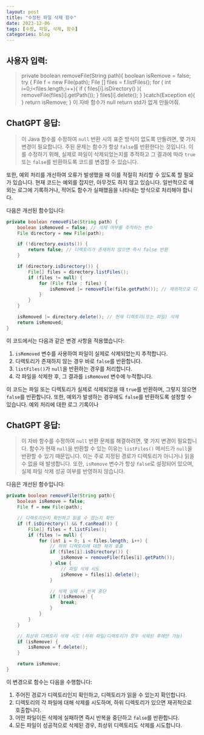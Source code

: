 ```yaml
---
layout: post
title: "수정된 파일 삭제 함수"
date: 2023-12-06
tags: [수정, 파일, 삭제, 함수]
categories: blog
---
```


## 사용자 입력:
> 	private boolean removeFile(String path){
		boolean isRemove = false;
		try {
			File f = new File(path);
			File [] files = f.listFiles();
			for ( int i=0;i<files.length;i++){
				if ( files[i].isDirectory() ){
					removeFile(files[i].getPath());
				}
				files[i].delete();
			}
		}catch(Exception e){
		}
		return isRemove;
	}  이 자바 함수가 null return std가 없게 만들어줘.

## ChatGPT 응답:
> 이 Java 함수를 수정하여 `null` 반환 시의 표준 방식이 없도록 만들려면, 몇 가지 변경이 필요합니다. 주된 문제는 함수가 항상 `false`를 반환한다는 것입니다. 이를 수정하기 위해, 실제로 파일이 삭제되었는지를 추적하고 그 결과에 따라 `true` 또는 `false`를 반환하도록 코드를 변경할 수 있습니다.

또한, 예외 처리를 개선하여 오류가 발생했을 때 이를 적절히 처리할 수 있도록 할 필요가 있습니다. 현재 코드는 예외를 잡지만, 아무것도 하지 않고 있습니다. 일반적으로 예외는 로그에 기록하거나, 적어도 함수가 실패했음을 나타내는 방식으로 처리해야 합니다.

다음은 개선된 함수입니다:

```java
private boolean removeFile(String path) {
    boolean isRemoved = false; // 삭제 여부를 추적하는 변수
    File directory = new File(path);

    if (!directory.exists()) {
        return false; // 디렉토리가 존재하지 않으면 즉시 false 반환
    }

    if (directory.isDirectory()) {
        File[] files = directory.listFiles();
        if (files != null) {
            for (File file : files) {
                isRemoved |= removeFile(file.getPath()); // 재귀적으로 디렉토리 내 파일 삭제
            }
        }
    }

    isRemoved |= directory.delete(); // 현재 디렉토리(또는 파일) 삭제
    return isRemoved;
}
```

이 코드에서는 다음과 같은 변경 사항을 적용했습니다:

1. `isRemoved` 변수를 사용하여 파일이 실제로 삭제되었는지 추적합니다.
2. 디렉토리가 존재하지 않는 경우 바로 `false`를 반환합니다.
3. `listFiles()`가 `null`을 반환하는 경우를 처리합니다.
4. 각 파일을 삭제한 후, 그 결과를 `isRemoved` 변수에 누적합니다.

이 코드는 파일 또는 디렉토리가 실제로 삭제되었을 때 `true`를 반환하며, 그렇지 않으면 `false`를 반환합니다. 또한, 예외가 발생하는 경우에도 `false`를 반환하도록 설정할 수 있습니다. 예외 처리에 대한 로그 기록이나

## ChatGPT 응답:
> 이 자바 함수를 수정하여 `null` 반환 문제를 해결하려면, 몇 가지 변경이 필요합니다. 함수가 현재 `null`을 반환할 수 있는 이유는 `listFiles()` 메서드가 `null`을 반환할 수 있기 때문입니다. 이는 주로 지정된 경로가 디렉토리가 아니거나 읽을 수 없을 때 발생합니다. 또한, `isRemove` 변수가 항상 `false`로 설정되어 있으며, 실제 파일 삭제 성공 여부를 반영하지 않습니다.

다음은 개선된 함수입니다:

```java
private boolean removeFile(String path){
    boolean isRemove = false;
    File f = new File(path);

    // 디렉토리인지 확인하고 읽을 수 있는지 확인
    if (f.isDirectory() && f.canRead()) {
        File[] files = f.listFiles();
        if (files != null) {
            for (int i = 0; i < files.length; i++) {
                // 하위 디렉토리에 대한 재귀 호출
                if (files[i].isDirectory()) {
                    isRemove = removeFile(files[i].getPath());
                } else {
                    // 파일 삭제 시도
                    isRemove = files[i].delete();
                }

                // 삭제 실패 시 반복 중단
                if (!isRemove) {
                    break;
                }
            }
        }
    }

    // 최상위 디렉토리 삭제 시도 (하위 파일/디렉토리가 모두 삭제된 후에만 가능)
    if (isRemove) {
        isRemove = f.delete();
    }

    return isRemove;
}
```

이 변경으로 함수는 다음을 수행합니다:
1. 주어진 경로가 디렉토리인지 확인하고, 디렉토리가 읽을 수 있는지 확인합니다.
2. 디렉토리의 각 파일에 대해 삭제를 시도하며, 하위 디렉토리가 있으면 재귀적으로 호출합니다.
3. 어떤 파일이든 삭제에 실패하면 즉시 반복을 중단하고 `false`를 반환합니다.
4. 모든 파일이 성공적으로 삭제된 경우, 최상위 디렉토리도 삭제를 시도합니다.

